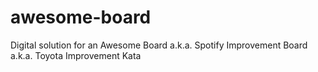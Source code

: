 # awesome-board
Digital solution for an Awesome Board a.k.a. Spotify Improvement Board a.k.a. Toyota Improvement Kata
